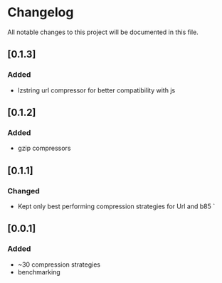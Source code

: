 # Changelog

All notable changes to this project will be documented in this file.

## [0.1.3]

### Added
- lzstring url compressor for better compatibility with js

## [0.1.2]

### Added
- gzip compressors

## [0.1.1]

### Changed
- Kept only best performing compression strategies for Url and b85
`
## [0.0.1]

### Added
- ~30 compression strategies
- benchmarking